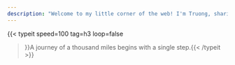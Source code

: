 ```yaml
---
description: "Welcome to my little corner of the web! I'm Truong, sharing blog posts about the best hikes, tech that inspires me, and snippets of my life. Check out my hiking blog for tips and routes that’ll turn your next trip into an adventure!"
---
```


<!-- 👋 -->
<!-- {{< button href="/posts" target="_self" >}}
Posts
{{< /button >}} -->

{{< typeit
    speed=100
    tag=h3
    loop=false
>}}A journey of a thousand miles begins with a single step.{{< /typeit >}}
